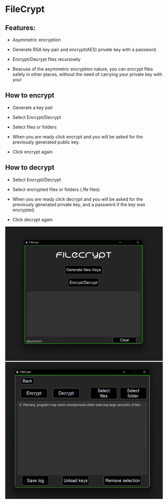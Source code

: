 # FileCrypt

## Features:

- Asymmetric encryption

- Generate RSA key pair and encrypt(AES) private key with a password.

- Encrypt/Decrypt files recursively

- Beacuse of the asymmetric encryption nature, you can encrypt files safely in other places, without the need of carrying your private key with you!

## How to encrypt

- Generate a key pair

- Select Encrypt/Decrypt

- Select files or folders

- When you are ready click encrypt and you will be asked for the previously generated public key.

- Click encrypt again 

## How to decrypt

- Select Encrypt/Decrypt

- Select encrypted files or folders (.ffe files)

- When you are ready click decrypt and you will be asked for the previously generated private key, and a password if the key was encrypted.

- Click decrypt again 

![Captura1](https://raw.githubusercontent.com/DRVR1/FileCrypt/main/res/screen1.png)
![Captura2](https://raw.githubusercontent.com/DRVR1/FileCrypt/main/res/screen2.png)
